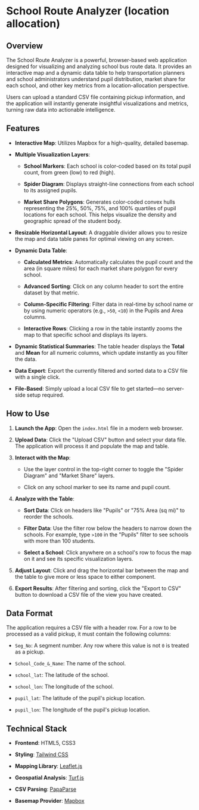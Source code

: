 # School Route Analyzer (location allocation)

## Overview

The School Route Analyzer is a powerful, browser-based web application designed for visualizing and analyzing school bus route data. It provides an interactive map and a dynamic data table to help transportation planners and school administrators understand pupil distribution, market share for each school, and other key metrics from a location-allocation perspective.

Users can upload a standard CSV file containing pickup information, and the application will instantly generate insightful visualizations and metrics, turning raw data into actionable intelligence.

## Features

-   **Interactive Map**: Utilizes Mapbox for a high-quality, detailed basemap.
    
-   **Multiple Visualization Layers**:
    
    -   **School Markers**: Each school is color-coded based on its total pupil count, from green (low) to red (high).
        
    -   **Spider Diagram**: Displays straight-line connections from each school to its assigned pupils.
        
    -   **Market Share Polygons**: Generates color-coded convex hulls representing the 25%, 50%, 75%, and 100% quartiles of pupil locations for each school. This helps visualize the density and geographic spread of the student body.
        
-   **Resizable Horizontal Layout**: A draggable divider allows you to resize the map and data table panes for optimal viewing on any screen.
    
-   **Dynamic Data Table**:
    
    -   **Calculated Metrics**: Automatically calculates the pupil count and the area (in square miles) for each market share polygon for every school.
        
    -   **Advanced Sorting**: Click on any column header to sort the entire dataset by that metric.
        
    -   **Column-Specific Filtering**: Filter data in real-time by school name or by using numeric operators (e.g., `>50`, `<10`) in the Pupils and Area columns.
        
    -   **Interactive Rows**: Clicking a row in the table instantly zooms the map to that specific school and displays its layers.
        
-   **Dynamic Statistical Summaries**: The table header displays the **Total** and **Mean** for all numeric columns, which update instantly as you filter the data.
    
-   **Data Export**: Export the currently filtered and sorted data to a CSV file with a single click.
    
-   **File-Based**: Simply upload a local CSV file to get started—no server-side setup required.
    

## How to Use

1.  **Launch the App**: Open the `index.html` file in a modern web browser.
    
2.  **Upload Data**: Click the "Upload CSV" button and select your data file. The application will process it and populate the map and table.
    
3.  **Interact with the Map**:
    
    -   Use the layer control in the top-right corner to toggle the "Spider Diagram" and "Market Share" layers.
        
    -   Click on any school marker to see its name and pupil count.
        
4.  **Analyze with the Table**:
    
    -   **Sort Data**: Click on headers like "Pupils" or "75% Area (sq mi)" to reorder the schools.
        
    -   **Filter Data**: Use the filter row below the headers to narrow down the schools. For example, type `>100` in the "Pupils" filter to see schools with more than 100 students.
        
    -   **Select a School**: Click anywhere on a school's row to focus the map on it and see its specific visualization layers.
        
5.  **Adjust Layout**: Click and drag the horizontal bar between the map and the table to give more or less space to either component.
    
6.  **Export Results**: After filtering and sorting, click the "Export to CSV" button to download a CSV file of the view you have created.
    

## Data Format

The application requires a CSV file with a header row. For a row to be processed as a valid pickup, it must contain the following columns:

-   `Seg_No`: A segment number. Any row where this value is not `0` is treated as a pickup.
    
-   `School_Code_&_Name`: The name of the school.
    
-   `school_lat`: The latitude of the school.
    
-   `school_lon`: The longitude of the school.
    
-   `pupil_lat`: The latitude of the pupil's pickup location.
    
-   `pupil_lon`: The longitude of the pupil's pickup location.
    

## Technical Stack

-   **Frontend**: HTML5, CSS3
    
-   **Styling**: [Tailwind CSS](https://tailwindcss.com/ "null")
    
-   **Mapping Library**: [Leaflet.js](https://leafletjs.com/ "null")
    
-   **Geospatial Analysis**: [Turf.js](https://turfjs.org/ "null")
    
-   **CSV Parsing**: [PapaParse](https://www.papaparse.com/ "null")
    
-   **Basemap Provider**: [Mapbox](https://www.mapbox.com/ "null")
